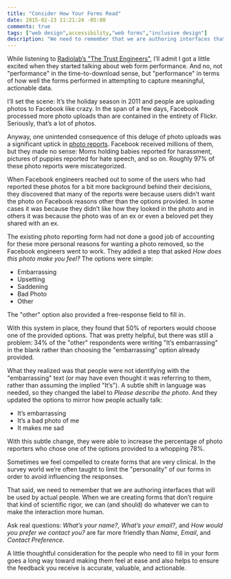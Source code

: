 ```yaml
---
title: "Consider How Your Forms Read"
date: 2015-02-23 11:21:24 -05:00
comments: true
tags: ["web design",accessibility,"web forms","inclusive design"]
description: "We need to remember that we are authoring interfaces that will be used by actual people. When we are creating forms that don’t require that kind of scientific rigor, we can (and should) do whatever we can to make the interaction more human."
---
```


While listening to [Radiolab’s "The Trust Engineers"](http://www.radiolab.org/story/trust-engineers/), I’ll admit I got a little excited when they started talking about web form performance. And no, not "performance" in the time-to-download sense, but "performance" in terms of how well the forms performed in attempting to capture meaningful, actionable data.

<!-- more -->

I’ll set the scene: It’s the holiday season in 2011 and people are uploading photos to Facebook like crazy. In the span of a few days, Facebook processed more photo uploads than are contained in the entirety of Flickr. Seriously, that’s a lot of photos.

Anyway, one unintended consequence of this deluge of photo uploads was a significant uptick in [photo reports](https://www.facebook.com/help/189722821075378). Facebook received millions of them, but they made no sense: Moms holding babies reported for harassment, pictures of puppies reported for hate speech, and so on. Roughly 97% of these photo reports were miscategorized.

When Facebook engineers reached out to some of the users who had reported these photos for a bit more background behind their decisions, they discovered that many of the reports were because users didn’t want the photo on Facebook reasons other than the options provided. In some cases it was because they didn’t like how they looked in the photo and in others it was because the photo was of an ex or even a beloved pet they shared with an ex.

The existing photo reporting form had not done a good job of accounting for these more personal reasons for wanting a photo removed, so the Facebook engineers went to work. They added a step that asked *How does this photo make you feel?* The options were simple:

* Embarrassing
* Upsetting
* Saddening
* Bad Photo
* Other

The "other" option also provided a free-response field to fill in.

With this system in place, they found that 50% of reporters would choose one of the provided options. That was pretty helpful, but there was still a problem: 34% of the "other" respondents were writing "It’s embarrassing" in the blank rather than choosing the "embarrassing" option already provided.

What they realized was that people were not identifying with the "embarrassing" text (or may have even thought it was referring to them, rather than assuming the implied "It’s"). A subtle shift in language was needed, so they changed the label to *Please describe the photo*. And they updated the options to mirror how people actually talk:

* It’s embarrassing
* It’s a bad photo of me
* It makes me sad

With this subtle change, they were able to increase the percentage of photo reporters who chose one of the options provided to a whopping 78%.

Sometimes we feel compelled to create forms that are very clinical. In the survey world we’re often taught to limit the "personality" of our forms in order to avoid influencing the responses.

That said, we need to remember that we are authoring interfaces that will be used by actual people. When we are creating forms that don’t require that kind of scientific rigor, we can (and should) do whatever we can to make the interaction more human. 

Ask real questions: *What’s your name?*, *What’s your email?*, and *How would you prefer we contact you?* are far more friendly than *Name*, *Email*, and *Contact Preference*.

A little thoughtful consideration for the people who need to fill in your form goes a long way toward making them feel at ease and also helps to ensure the feedback you receive is accurate, valuable, and actionable.
